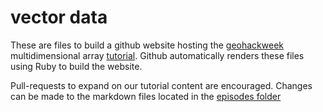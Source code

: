 # vector data

These are files to build a github website hosting the [geohackweek](https://geohackweek.github.io/) multidimensional array [tutorial](https://geohackweek.github.io/vector). Github automatically renders these files using Ruby to build the website.

Pull-requests to expand on our tutorial content are encouraged. Changes can be made to the markdown files located in the [episodes folder](https://github.com/geohackweek/nDarrays/tree/gh-pages/_episodes)

